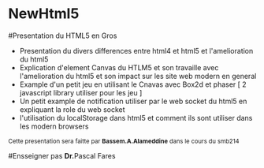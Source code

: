 # NewHtml5

#Presentation du HTML5 en Gros 
<ul>
  <li>Presentation du divers differences entre html4 et html5 et l'amelioration du html5 </li>
  <li>Explication d'element Canvas du HTLM5 et son travaille avec l'amelioration du html5 et son impact sur les site web modern en general</li>
  <li>Example d'un petit jeu en utilisant le Cnavas avec Box2d et phaser [ 2 javascript library utiliser pour les jeu ]</li>
  <li>Un petit example de notification utiliser par le web socket du html5 en expliquant la role du web socket</li>
  <li>l'utilisation du localStorage dans html5 et comment ils sont utiliser dans les modern browsers  </li>
</ul>

<span style="font-size:12px">Cette presentation sera faitte par <b>Bassem.A.Alameddine</b> dans le cours du smb214</span>

#Ensseigner pas <b>Dr.</b>Pascal Fares
